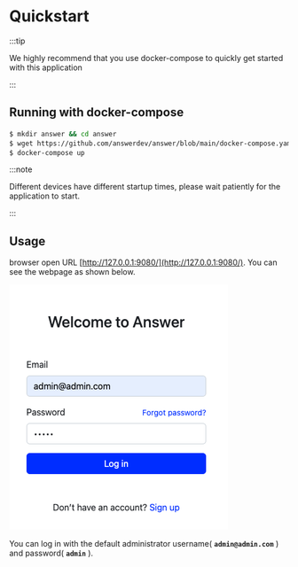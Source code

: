 ---
---

# Quickstart

:::tip

We highly recommend that you use docker-compose to quickly get started with this application

:::

## Running with docker-compose

```bash
$ mkdir answer && cd answer
$ wget https://github.com/answerdev/answer/blob/main/docker-compose.yaml
$ docker-compose up
```

:::note

Different devices have different startup times, please wait patiently for the application to start.

:::

## Usage

browser open URL [http://127.0.0.1:9080/](http://127.0.0.1:9080/). You can see the webpage as shown below.

![login](/img/login.png)

You can log in with the default administrator username( **`admin@admin.com`** ) and password( **`admin`** ).